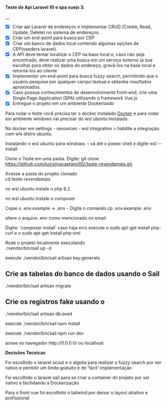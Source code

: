 __<p> Teste de Api Laravel 10 e spa vuejs 3.__</p>__

- [x] Criar api Laravel de endereços e implementar CRUD (Create, Read, Update, Delete) no sistema de endereços.
- [x] Criar um end-point para busca por CEP 
- [x] Criar um banco de dados local contendo algumas opções de CEP(seeders laravel).
- [x]  A API deve tentar localizar o CEP na base local e, caso não seja encontrado, deve realizar uma busca em um serviço externo (a sua escolha) para obter os dados do endereço, gravá-los na base local e retorná-los ao cliente
- [x] Implementar um end-point para busca fuzzy search, permitindo que o usuário pesquise por qualquer campo textual e obtenha resultados aproximados.
- [x] Caso possua conhecimentos de desenvolvimento front-end, crie uma Single Page Application (SPA) utilizando o framework Vue.js
- [x] Entregue o projeto em um ambiente Dockerizado

<p>
    Para rodar o teste você precisa ter o docker instalado <a href="https://www.docker.com/">Docker</a> e para rodar em ambiente windows vai precisar do wsl ubuntu instalado.
</p>
<p>
    No docker em settings - resources - wsl integration > habilite a integração com wls distro ubuntu.
</p>

<p>
   Instalando o wsl ubuntu para windows.
   - vá até o power shell e digite wsl --install
</p>

Clone o Teste em uma pasta.
Digite: git clone https://github.com/luizsilvacaetano192/teste-revendamais.git.

<p> Acesse a pasta do projeto clonado <br>
    cd teste-revendamais
</p>

<p> no wsl ubuntu instale o  php 8.2. </p>
<p> no wsl ubuntu Instale o composer </p>

<p> Copie o  .env.example -> .env - Digite o comando cp .env.example .env </p>

<p> altere o arquivo .env como mencionado no email <br>

Digite: 'composer install`
caso haja erro execute o sudo apt-get install php-curl e o 
sudo apt-get install php-xml

<p> Rode o projeto localmente executando <br>
    ./vendor/bin/sail up -d
</p>

<p> execute ./vendor/bin/sail artisan key:generate <br>

## Crie as tabelas do banco de dados usando o Sail
<p>./vendor/bin/sail artisan migrate</p>

## Crie os registros fake usando o 
<p>./vendor/bin/sail artisan db:seed</p>

<p> execute ./vendor/bin/sail npm install </p>

<p> execute ./vendor/bin/sail npm run dev </p>

<p> acese no navegador http://0.0.0.0/ ou localhost </p>

__<p> Decisões Tecnicas <p>__
<p> Foi escolhido o laravel scout e o algolia para realizar o fuzzy search por ser nativo e permitir um limite gratuito  e de 'facil' implementação </p>
<p> Foi escolhido o laravel sail para se criar a container do projeto por ser nativo e facilidando a Dockerização </p>
<p> Para o front vue foi escolhido o tailwind por deixar o layout  atrativo e profissional </p>

